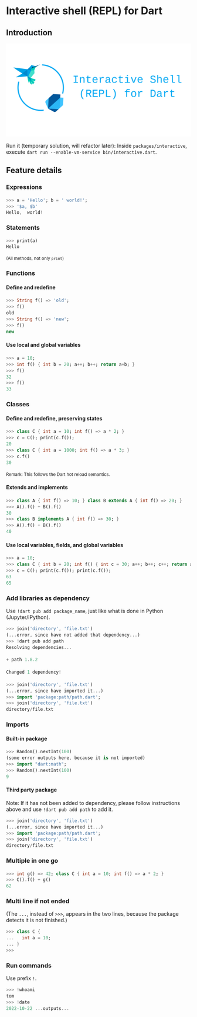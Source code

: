 # Interactive shell (REPL) for Dart

## Introduction

![](doc/logo.svg)

Run it (temporary solution, will refactor later): Inside `packages/interactive`, execute `dart run --enable-vm-service bin/interactive.dart`.

## Feature details

### Expressions

```dart
>>> a = 'Hello'; b = ' world!'; 
>>> '$a, $b'                   
Hello,  world!
```

### Statements

```dart
>>> print(a)
Hello
```

<small>(All methods, not only `print`)</small>

### Functions

#### Define and redefine

```dart
>>> String f() => 'old';
>>> f()
old
>>> String f() => 'new';
>>> f()
new
```

#### Use local and global variables

```dart
>>> a = 10;
>>> int f() { int b = 20; a++; b++; return a+b; }
>>> f() 
32
>>> f()
33
```

### Classes

#### Define and redefine, preserving states

```dart
>>> class C { int a = 10; int f() => a * 2; }
>>> c = C(); print(c.f());
20
>>> class C { int a = 1000; int f() => a * 3; }
>>> c.f()
30
```

<small>Remark: This follows the Dart hot reload semantics.</small>

#### Extends and implements

```dart
>>> class A { int f() => 10; } class B extends A { int f() => 20; }
>>> A().f() + B().f()
30
>>> class B implements A { int f() => 30; }
>>> A().f() + B().f()
40
```

#### Use local variables, fields, and global variables

```dart
>>> a = 10;
>>> class C { int b = 20; int f() { int c = 30; a++; b++; c++; return a+b+c; } }
>>> c = C(); print(c.f()); print(c.f());
63
65
```

### Add libraries as dependency

Use `!dart pub add package_name`, just like what is done in Python (Jupyter/IPython).

```dart
>>> join('directory', 'file.txt')
(...error, since have not added that dependency...)
>>> !dart pub add path
Resolving dependencies...

+ path 1.8.2

Changed 1 dependency!

>>> join('directory', 'file.txt')
(...error, since have imported it...)
>>> import 'package:path/path.dart';
>>> join('directory', 'file.txt')   
directory/file.txt
```

### Imports

#### Built-in package

```dart
>>> Random().nextInt(100)
(some error outputs here, because it is not imported)
>>> import "dart:math";
>>> Random().nextInt(100)
9
```

#### Third party package

Note: If it has not been added to dependency, please follow instructions above and use `!dart pub add path` to add it.

```dart
>>> join('directory', 'file.txt')
(...error, since have imported it...)
>>> import 'package:path/path.dart';
>>> join('directory', 'file.txt')   
directory/file.txt
```

### Multiple in one go

```dart
>>> int g() => 42; class C { int a = 10; int f() => a * 2; }
>>> C().f() + g()
62
```

### Multi line if not ended

(The `...`, instead of `>>>`, appears in the two lines, because the package detects it is not finished.)

```dart
>>> class C {
...   int a = 10;
... }
>>> 
```

### Run commands

Use prefix `!`.

```dart
>>> !whoami
tom
>>> !date
2022-10-22 ...outputs...
```

